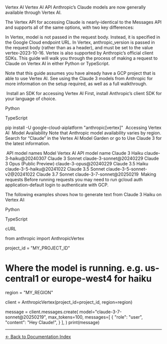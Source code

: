 Vertex AI
Vertex AI API
Anthropic’s Claude models are now generally available through Vertex AI.

The Vertex API for accessing Claude is nearly-identical to the Messages API and supports all of the same options, with two key differences:

In Vertex, model is not passed in the request body. Instead, it is specified in the Google Cloud endpoint URL.
In Vertex, anthropic_version is passed in the request body (rather than as a header), and must be set to the value vertex-2023-10-16.
Vertex is also supported by Anthropic’s official client SDKs. This guide will walk you through the process of making a request to Claude on Vertex AI in either Python or TypeScript.

Note that this guide assumes you have already have a GCP project that is able to use Vertex AI. See using the Claude 3 models from Anthropic for more information on the setup required, as well as a full walkthrough.

​
Install an SDK for accessing Vertex AI
First, install Anthropic’s client SDK for your language of choice.


Python

TypeScript

pip install -U google-cloud-aiplatform "anthropic[vertex]"
​
Accessing Vertex AI
​
Model Availability
Note that Anthropic model availability varies by region. Search for “Claude” in the Vertex AI Model Garden or go to Use Claude 3 for the latest information.

​
API model names
Model	Vertex AI API model name
Claude 3 Haiku	claude-3-haiku@20240307
Claude 3 Sonnet	claude-3-sonnet@20240229
Claude 3 Opus (Public Preview)	claude-3-opus@20240229
Claude 3.5 Haiku	claude-3-5-haiku@20241022
Claude 3.5 Sonnet	claude-3-5-sonnet-v2@20241022
Claude 3.7 Sonnet	claude-3-7-sonnet@20250219
​
Making requests
Before running requests you may need to run gcloud auth application-default login to authenticate with GCP.

The following examples shows how to generate text from Claude 3 Haiku on Vertex AI:


Python

TypeScript

cURL

from anthropic import AnthropicVertex

project_id = "MY_PROJECT_ID"
# Where the model is running. e.g. us-central1 or europe-west4 for haiku
region = "MY_REGION"

client = AnthropicVertex(project_id=project_id, region=region)

message = client.messages.create(
    model="claude-3-7-sonnet@20250219",
    max_tokens=100,
    messages=[
        {
            "role": "user",
            "content": "Hey Claude!",
        }
    ],
)
print(message)

---
[← Back to Documentation Index](../index.md)
